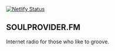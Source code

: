 [![Netlify Status](https://api.netlify.com/api/v1/badges/f740887f-e01f-4e65-9789-16645c0936eb/deploy-status)](https://app.netlify.com/sites/soulprovidr/deploys)

## SOULPROVIDER.FM

Internet radio for those who like to groove.
